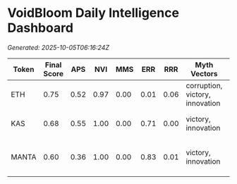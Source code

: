 # VoidBloom Daily Intelligence Dashboard

_Generated: 2025-10-05T06:16:24Z_

| Token | Final Score | APS | NVI | MMS | ERR | RRR | Myth Vectors | Topics | Similar Narratives |
| --- | --- | --- | --- | --- | --- | --- | --- | --- | --- |
| ETH | 0.75 | 0.52 | 0.97 | 0.00 | 0.01 | 0.06 | corruption, victory, innovation | ethereum, bitcoin, trading |  |
| KAS | 0.68 | 0.55 | 1.00 | 0.00 | 0.71 | 0.00 | victory, innovation | bitcoin, price, new | ETH (0.61) |
| MANTA | 0.60 | 0.36 | 1.00 | 0.00 | 0.83 | 0.01 | victory, innovation | bitcoin, price, new | ETH (0.80), KAS (0.60) |
